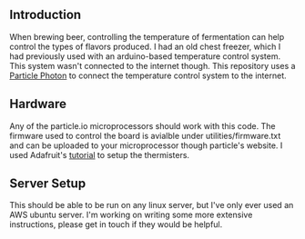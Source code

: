 ## Introduction

When brewing beer, controlling the temperature of fermentation can help control the types of flavors produced. 
I had an old chest freezer, which I had previously used with an arduino-based temperature control system. This system 
wasn't connected to the internet though. This repository uses a 
[Particle Photon](https://www.particle.io/products/hardware/photon-wifi-dev-kit) to connect the temperature control 
system to the internet.

## Hardware

Any of the particle.io microprocessors should work with this code. The firmware used to control the board is avialble under utilities/firmware.txt and can be uploaded to your microprocessor though particle's website. I used Adafruit's [tutorial](https://learn.adafruit.com/thermistor/using-a-thermistor) to setup the thermisters.

## Server Setup

This should be able to be run on any linux server, but I've only ever used an AWS ubuntu server. I'm working on writing some more extensive instructions, please get in touch if they would be helpful.
